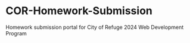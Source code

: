 # COR-Homework-Submission
Homework submission portal for City of Refuge 2024 Web Development Program 

